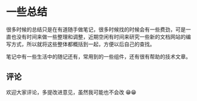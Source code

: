 # 一些总结

很多时候的总结只是在有道随手做笔记，很多时候找的时候会有一些费劲，可是一直也没有时间来做一些整理和调整，近期空闲有时间来研究一些新的文档网站的编写方式，所以就将这些整体都概括到一起，方便以后自己的查找。

笔记中有一些生活中的随记还有，常用到的一些组件，还有很有帮助的技术文章。

## 评论

欢迎大家评论，多提改进意见，虽然我可能也不会改 😁😁

<!-- 评论 -->
<ClientOnly>
  <livere/>
</ClientOnly>
